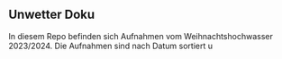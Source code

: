 Unwetter Doku
---

In diesem Repo befinden sich Aufnahmen vom Weihnachtshochwasser 2023/2024.
Die Aufnahmen sind nach Datum sortiert u
